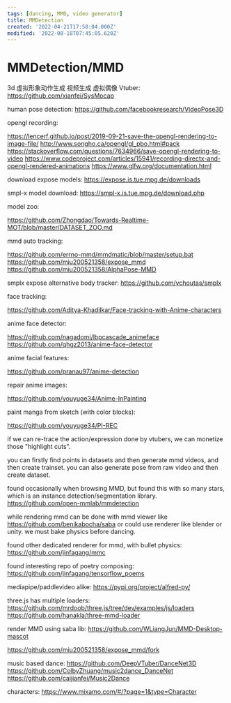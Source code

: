 ```yaml
---
tags: [dancing, MMD, video generator]
title: MMDetection
created: '2022-04-21T17:58:04.000Z'
modified: '2022-08-18T07:45:05.620Z'
---
```


# MMDetection/MMD

3d 虚拟形象动作生成 视频生成 虚拟偶像 Vtuber:
https://github.com/xianfei/SysMocap

human pose detection:
https://github.com/facebookresearch/VideoPose3D

opengl recording:

https://lencerf.github.io/post/2019-09-21-save-the-opengl-rendering-to-image-file/
http://www.songho.ca/opengl/gl_pbo.html#pack
https://stackoverflow.com/questions/7634966/save-opengl-rendering-to-video
https://www.codeproject.com/articles/15941/recording-directx-and-opengl-rendered-animations
https://www.glfw.org/documentation.html

download expose models:
https://expose.is.tue.mpg.de/downloads

smpl-x model download:
https://smpl-x.is.tue.mpg.de/download.php

model zoo:

https://github.com/Zhongdao/Towards-Realtime-MOT/blob/master/DATASET_ZOO.md

mmd auto tracking:

https://github.com/errno-mmd/mmdmatic/blob/master/setup.bat
https://github.com/miu200521358/expose_mmd
https://github.com/miu200521358/AlphaPose-MMD

smplx expose alternative body tracker:
https://github.com/vchoutas/smplx

face tracking:

https://github.com/Aditya-Khadilkar/Face-tracking-with-Anime-characters

anime face detector:

https://github.com/nagadomi/lbpcascade_animeface
https://github.com/qhgz2013/anime-face-detector

anime facial features:

https://github.com/pranau97/anime-detection

repair anime images:

https://github.com/youyuge34/Anime-InPainting

paint manga from sketch (with color blocks):

https://github.com/youyuge34/PI-REC

if we can re-trace the action/expression done by vtubers, we can monetize those "highlight cuts".

you can firstly find points in datasets and then generate mmd videos, and then create trainset. you can also generate pose from raw video and then create dataset.

found occasionally when browsing MMD, but found this with so many stars, which is an instance detection/segmentation library.
https://github.com/open-mmlab/mmdetection

while rendering mmd can be done with mmd viewer like https://github.com/benikabocha/saba or could use renderer like blender or unity. we must bake physics before dancing.

found other dedicated renderer for mmd, with bullet physics:
https://github.com/jinfagang/mmc

found interesting repo of poetry composing:
https://github.com/jinfagang/tensorflow_poems

mediapipe/paddlevideo alike:
https://pypi.org/project/alfred-py/

three.js has multiple loaders:
https://github.com/mrdoob/three.js/tree/dev/examples/js/loaders
https://github.com/hanakla/three-mmd-loader

render MMD using saba lib:
https://github.com/WLiangJun/MMD-Desktop-mascot

https://github.com/miu200521358/expose_mmd/fork

music based dance:
https://github.com/DeepVTuber/DanceNet3D
https://github.com/ColbyZhuang/music2dance_DanceNet
https://github.com/caijianfei/Music2Dance

characters:
https://www.mixamo.com/#/?page=1&type=Character
